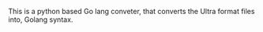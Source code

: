 This is a python based Go lang conveter, that converts the Ultra format files into, Golang syntax. 
